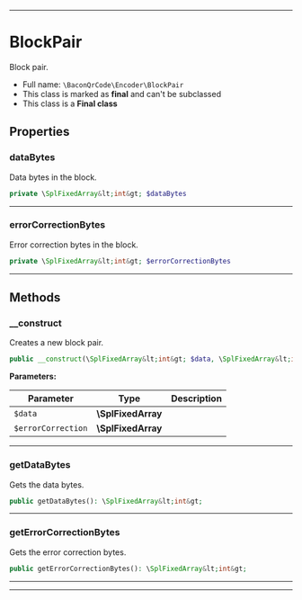 ***

# BlockPair

Block pair.

* Full name: `\BaconQrCode\Encoder\BlockPair`
* This class is marked as **final** and can't be subclassed
* This class is a **Final class**

## Properties

### dataBytes

Data bytes in the block.

```php
private \SplFixedArray&lt;int&gt; $dataBytes
```

***

### errorCorrectionBytes

Error correction bytes in the block.

```php
private \SplFixedArray&lt;int&gt; $errorCorrectionBytes
```

***

## Methods

### __construct

Creates a new block pair.

```php
public __construct(\SplFixedArray&lt;int&gt; $data, \SplFixedArray&lt;int&gt; $errorCorrection): mixed
```

**Parameters:**

| Parameter | Type | Description |
|-----------|------|-------------|
| `$data` | **\SplFixedArray<int>** |  |
| `$errorCorrection` | **\SplFixedArray<int>** |  |

***

### getDataBytes

Gets the data bytes.

```php
public getDataBytes(): \SplFixedArray&lt;int&gt;
```

***

### getErrorCorrectionBytes

Gets the error correction bytes.

```php
public getErrorCorrectionBytes(): \SplFixedArray&lt;int&gt;
```

***


***

